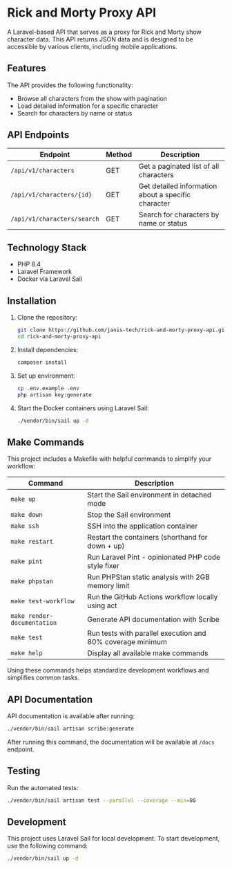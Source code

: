# Rick and Morty Proxy API

A Laravel-based API that serves as a proxy for Rick and Morty show character data. This API returns JSON data and is designed to be accessible by various clients, including mobile applications.

## Features

The API provides the following functionality:
- Browse all characters from the show with pagination
- Load detailed information for a specific character
- Search for characters by name or status

## API Endpoints

| Endpoint                    | Method | Description                                           |
|-----------------------------|--------|-------------------------------------------------------|
| `/api/v1/characters`           | GET    | Get a paginated list of all characters                |
| `/api/v1/characters/{id}`      | GET    | Get detailed information about a specific character   |
| `/api/v1/characters/search`    | GET    | Search for characters by name or status               |

## Technology Stack

- PHP 8.4
- Laravel Framework
- Docker via Laravel Sail

## Installation

1. Clone the repository:
   ```bash
   git clone https://github.com/janis-tech/rick-and-morty-proxy-api.git
   cd rick-and-morty-proxy-api
   ```

2. Install dependencies:
   ```bash
   composer install
   ```

3. Set up environment:
   ```bash
   cp .env.example .env
   php artisan key:generate
   ```

4. Start the Docker containers using Laravel Sail:
   ```bash
   ./vendor/bin/sail up -d
   ```

## Make Commands

This project includes a Makefile with helpful commands to simplify your workflow:

| Command                 | Description                                           |
|-------------------------|-------------------------------------------------------|
| `make up`               | Start the Sail environment in detached mode           |
| `make down`             | Stop the Sail environment                             |
| `make ssh`              | SSH into the application container                    |
| `make restart`          | Restart the containers (shorthand for down + up)      |
| `make pint`             | Run Laravel Pint - opinionated PHP code style fixer   |
| `make phpstan`          | Run PHPStan static analysis with 2GB memory limit     |
| `make test-workflow`    | Run the GitHub Actions workflow locally using act     |
| `make render-documentation` | Generate API documentation with Scribe            |
| `make test`             | Run tests with parallel execution and 80% coverage minimum |
| `make help`             | Display all available make commands                   |

Using these commands helps standardize development workflows and simplifies common tasks.

## API Documentation

API documentation is available after running:
```bash
./vendor/bin/sail artisan scribe:generate
```

After running this command, the documentation will be available at `/docs` endpoint.

## Testing

Run the automated tests:
```bash
./vendor/bin/sail artisan test --parallel --coverage --min=80
```

## Development

This project uses Laravel Sail for local development. To start development, use the following command:
```bash
./vendor/bin/sail up -d
```
